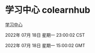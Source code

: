 # 学习中心 colearnhub
[学习中心](http://219.139.198.62:56308/colearnhub/)

2022年 07月 18日 星期一 23:00:02 CST

2022年 07月 18日 星期一 15:00:02 GMT
